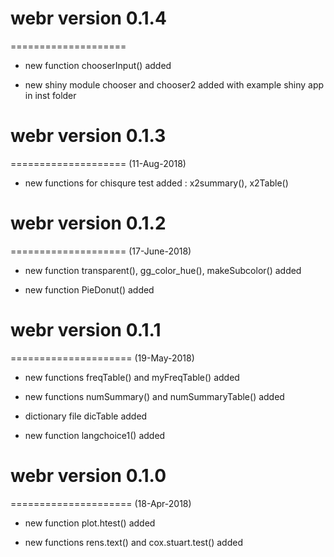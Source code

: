 # webr version 0.1.4
====================

* new function chooserInput() added

* new shiny module chooser and chooser2 added with example shiny app in inst folder 

# webr version 0.1.3
====================
(11-Aug-2018)

* new functions for chisqure test added : x2summary(), x2Table()

# webr version 0.1.2
====================
(17-June-2018)

* new function transparent(), gg_color_hue(), makeSubcolor() added

* new function PieDonut() added

# webr version 0.1.1
=====================
(19-May-2018)

* new functions freqTable() and myFreqTable() added

* new functions numSummary() and numSummaryTable() added

* dictionary file dicTable added

* new function langchoice1() added


# webr version 0.1.0
=====================
(18-Apr-2018)

* new function plot.htest() added

* new functions rens.text() and cox.stuart.test() added



